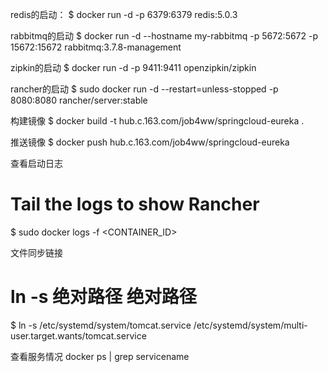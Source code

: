redis的启动：
$ docker run -d -p 6379:6379 redis:5.0.3

rabbitmq的启动
$ docker run -d --hostname my-rabbitmq -p 5672:5672 -p 15672:15672 rabbitmq:3.7.8-management

zipkin的启动
$ docker run -d -p 9411:9411 openzipkin/zipkin

rancher的启动
$ sudo docker run -d --restart=unless-stopped -p 8080:8080 rancher/server:stable

构建镜像
$ docker build -t hub.c.163.com/job4ww/springcloud-eureka .

推送镜像
$ docker push hub.c.163.com/job4ww/springcloud-eureka

查看启动日志
# Tail the logs to show Rancher
$ sudo docker logs -f <CONTAINER_ID>

文件同步链接
# ln -s 绝对路径 绝对路径
$ ln -s /etc/systemd/system/tomcat.service /etc/systemd/system/multi-user.target.wants/tomcat.service

查看服务情况
docker ps | grep servicename
